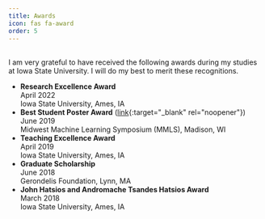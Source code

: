 ```yaml
---
title: Awards
icon: fas fa-award
order: 5
---
```

\
I am very grateful to have received the following awards during my studies at Iowa State University. I will do my best to merit these recognitions.

- **Research Excellence Award**  
April 2022  
Iowa State University, Ames, IA
- **Best Student Poster Award** ([link](https://news.engineering.iastate.edu/2019/06/18/ecpe-student-wins-best-poster-award-at-midwest-machine-learning-symposium/){:target="_blank" rel="noopener"})  
June 2019  
Midwest Machine Learning Symposium (MMLS), Madison, WI
- **Teaching Excellence Award**  
April 2019  
Iowa State University, Ames, IA
- **Graduate Scholarship**  
June 2018  
Gerondelis Foundation, Lynn, MA
- **John Hatsios and Andromache Tsandes Hatsios Award**  
March 2018  
Iowa State University, Ames, IA